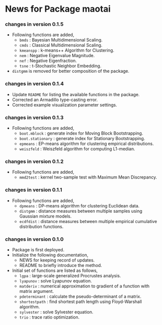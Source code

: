 # News for Package maotai

### changes in version 0.1.5
  * Following functions are added,
    - `bmds`     : Bayesian Multidimensional Scaling.
    - `cmds`     : Classical Multidimensional Scaling.
    - `kmeanspp` : k-means++ Algorithm for Clustering.
    - `nem`      : Negative Eigenvalue Magnitude.
    - `nef`      : Negative Eigenfraction.
    - `tsne`     : t-Stochastic Neighbor Embedding.
  * `distgmm` is removed for better composition of the package.

### changes in version 0.1.4
  * Update `README` for listing the available functions in the package.
  * Corrected an Armadillo type-casting error.
  * Corrected example visualization parameter settings.
  
### changes in version 0.1.3
  * Following functions are added,
    - `boot.mblock`     : generate index for Moving Block Bootstrapping.
    - `boot.stationary` : generate index for Stationary Bootstrapping.
    - `epmeans`         : EP-means algorithm for clustering empirical distributions.
    - `weiszfeld`       : Weiszfeld algorithm for computing L1-median.
    
### changes in version 0.1.2
  * Following functions are added,
    - `mmd2test`        : kernel two-sample test with Maximum Mean Discrepancy.
    
### changes in version 0.1.1
  * Following functions are added,
    - `dpmeans`         : DP-means algorithm for clustering Euclidean data.
    - `distgmm`         : distance measures between multiple samples using Gaussian mixture models.
    - `ecdfdist`        : distance measures between multiple empirical cumulative distribution functions.
    
### changes in version 0.1.0
  * Package is first deployed.
  * Initialize the following documentation,
    - NEWS for keeping record of updates.
    - README to briefly introduce the method.
  * Initial set of functions are listed as follows,
    - `lgpa`            : large-scale generalized Procrustes analysis.
    - `lyapunov`        : solve Lyapunov equation.
    - `matderiv`        : numerical approximation to gradient of a function with matrix argument.
    - `pdeterminant`    : calculate the pseudo-determinant of a matrix.
    - `shortestpath`    : find shortest path length using Floyd-Warshall algorithm.
    - `sylvester`       : solve Sylvester equation.
    - `trio`            : trace ratio optimization.